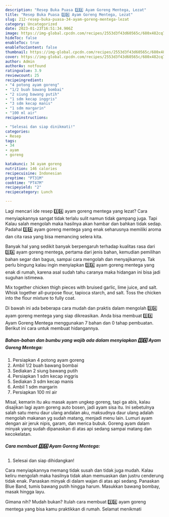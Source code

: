 ```yaml
---
description: "Resep Buka Puasa 3️⃣4️⃣ Ayam Goreng Mentega, Lezat"
title: "Resep Buka Puasa 3️⃣4️⃣ Ayam Goreng Mentega, Lezat"
slug: 212-resep-buka-puasa-34-ayam-goreng-mentega-lezat
category: Uncategorized
date: 2023-01-23T16:51:34.906Z
image: https://img-global.cpcdn.com/recipes/2553d3f43d60565c/680x482cq70/34-ayam-goreng-mentega-foto-resep-utama.jpg
hideToc: false
enableToc: true
enableTocContent: false
thumbnail: https://img-global.cpcdn.com/recipes/2553d3f43d60565c/680x482cq70/34-ayam-goreng-mentega-foto-resep-utama.jpg
cover: https://img-global.cpcdn.com/recipes/2553d3f43d60565c/680x482cq70/34-ayam-goreng-mentega-foto-resep-utama.jpg
author: Admin
authorAv: notfound
ratingvalue: 3.9
reviewcount: 25
recipeingredient:
- "4 potong ayam goreng"
- "1/2 buah bawang bombai"
- "2 siung bawang putih"
- "1 sdm kecap inggris"
- "3 sdm kecap manis"
- "1 sdm margarin"
- "100 ml air"
recipeinstructions:

- "Selesai dan siap dinikmati!"
categories:
- Resep
tags:
- 34
- ayam
- goreng

katakunci: 34 ayam goreng 
nutrition: 146 calories
recipecuisine: Indonesian
preptime: "PT31M"
cooktime: "PT47M"
recipeyield: "2"
recipecategory: Lunch

---
```



Lagi mencari ide resep 3️⃣4️⃣ ayam goreng mentega yang lezat? Cara menyiapkannya sangat tidak terlalu sulit namun tidak gampang juga. Tapi Kalau salah mengolah maka hasilnya akan hambar dan bahkan tidak sedap. Padahal 3️⃣4️⃣ ayam goreng mentega yang enak seharusnya memiliki aroma dan cita rasa yang bisa memancing selera kita.


Banyak hal yang sedikit banyak berpengaruh terhadap kualitas rasa dari 3️⃣4️⃣ ayam goreng mentega, pertama dari jenis bahan, kemudian pemilihan bahan segar dan bagus, sampai cara mengolah dan menyajikannya. Tak perlu bingung kalau ingin menyiapkan 3️⃣4️⃣ ayam goreng mentega yang enak di rumah, karena asal sudah tahu caranya maka hidangan ini bisa jadi suguhan istimewa.

Mix together chicken thigh pieces with bruised garlic, lime juice, and salt. Whisk together all-purpose flour, tapioca starch, and salt. Toss the chicken into the flour mixture to fully coat.


Di bawah ini ada beberapa cara mudah dan praktis dalam mengolah 3️⃣4️⃣ ayam goreng mentega yang siap dikreasikan. Anda bisa membuat 3️⃣4️⃣ Ayam Goreng Mentega menggunakan 7 bahan dan 0 tahap pembuatan. Berikut ini cara untuk membuat hidangannya.

<!--inarticleads1-->

##### Bahan-bahan dan bumbu yang wajib ada dalam menyiapkan 3️⃣4️⃣ Ayam Goreng Mentega:

1. Persiapkan 4 potong ayam goreng
1. Ambil 1/2 buah bawang bombai
1. Sediakan 2 siung bawang putih
1. Persiapkan 1 sdm kecap inggris
1. Sediakan 3 sdm kecap manis
1. Ambil 1 sdm margarin
1. Persiapkan 100 ml air


Misal, kemarin itu aku masak ayam ungkep goreng, tapi ga abis, kalau disajikan lagi ayam goreng auto bosen, jadi ayam sisa itu. Ini sebetulnya salah satu menu daur ulang andalan aku, maksudnya daur ulang adalah mengolah makanan yg sudah matang, menjadi menu lain. Lumuri ayam dengan air jeruk nipis, garam, dan merica bubuk. Goreng ayam dalam minyak yang sudah dipanaskan di atas api sedang sampai matang dan kecokelatan. 

<!--inarticleads2-->

##### Cara membuat 3️⃣4️⃣ Ayam Goreng Mentega:


1. Selesai dan siap dihidangkan!

Cara menyiapkannya memang tidak susah dan tidak juga mudah. Kalau keliru mengolah maka hasilnya tidak akan memuaskan dan justru cenderung tidak enak. Panaskan minyak di dalam wajan di atas api sedang. Panaskan Blue Band, tumis bawang putih hingga harum. Masukkan bawang bombay, masak hingga layu. 

Gimana nih? Mudah bukan? Itulah cara membuat 3️⃣4️⃣ ayam goreng mentega yang bisa kamu praktikkan di rumah. Selamat menikmati
